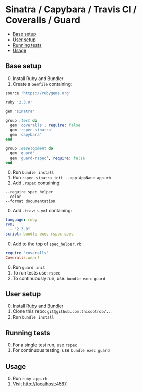 # Sinatra / Capybara / Travis CI / Coveralls / Guard
- [Base setup](#base-setup)
- [User setup](#user-setup)
- [Running tests](#running-tests)
- [Usage](#usage)

## Base setup
0. Install Ruby and Bundler
0. Create a `Gemfile` containing:
  ```ruby
  source 'https://rubygems.org'

  ruby '2.3.0'

  gem 'sinatra'

  group :test do
    gem 'coveralls', require: false
    gem 'rspec-sinatra'
    gem 'capybara'
  end

  group :development do
    gem 'guard'
    gem 'guard-rspec', require: false
  end
  ```
0. Run `bundle install`
0. Run `rspec-sinatra init --app AppNane app.rb`
0. Add `.rspec` containing:
  ```
  --require spec_helper
  --color
  --format documentation
  ```
0. Add `.travis.yml` containing:
  ```yml
  language: ruby
  rvm:
    - "2.3.0"
  script: bundle exec rspec spec
  ```
0. Add to the top of `spec_helper.rb`:
  ```ruby
  require 'coveralls'
  Coveralls.wear!
  ```
0. Run `guard init`
0. To run tests use: `rspec`
0. To continuously run, use: `bundle exec guard`

## User setup
0. Install [Ruby](ruby) and [Bundler](bundler)
0. Clone this repo: `git@github.com:thisdotrob/...`
0. Run `bundle install`

## Running tests
0. For a single test run, use `rspec`
0. For continuous testing, use `bundle exec guard`

## Usage
0. Run `ruby app.rb`
0. Visit [http://localhost:4567](http://localhost:4567)
